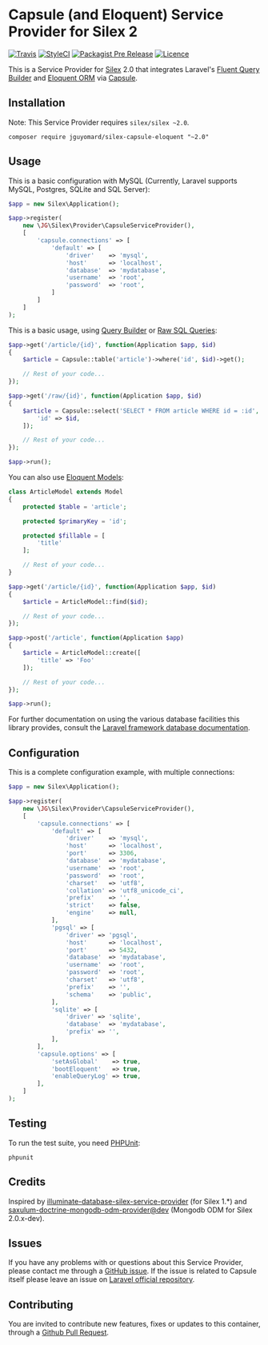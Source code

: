 # Capsule (and Eloquent) Service Provider for Silex 2
[![Travis](https://img.shields.io/travis/jguyomard/silex-capsule-eloquent.svg?maxAge=1800&style=flat-square)](https://travis-ci.org/jguyomard/silex-capsule-eloquent)
[![StyleCI](https://styleci.io/repos/56372806/shield)](https://styleci.io/repos/56372806)
[![Packagist Pre Release](https://img.shields.io/packagist/vpre/jguyomard/silex-capsule-eloquent.svg?maxAge=1800&style=flat-square)](https://packagist.org/packages/jguyomard/silex-capsule-eloquent)
[![Licence](https://img.shields.io/packagist/l/jguyomard/silex-capsule-eloquent.svg?maxAge=1800&style=flat-square)](https://github.com/jguyomard/silex-capsule-eloquent/blob/master/LICENCE)

This is a Service Provider for [Silex](http://silex.sensiolabs.org/) 2.0 that integrates Laravel's [Fluent Query Builder](https://laravel.com/docs/5.2/queries) and [Eloquent ORM](https://laravel.com/docs/5.2/eloquent) via [Capsule](https://github.com/illuminate/database).

## Installation

Note: This Service Provider requires `silex/silex ~2.0`.

```
composer require jguyomard/silex-capsule-eloquent "~2.0"
```

## Usage

This is a basic configuration with MySQL (Currently, Laravel supports MySQL, Postgres, SQLite and SQL Server):


```php
$app = new Silex\Application();

$app->register(
    new \JG\Silex\Provider\CapsuleServiceProvider(),
    [
        'capsule.connections' => [
            'default' => [
                'driver'    => 'mysql',
                'host'      => 'localhost',
                'database'  => 'mydatabase',
                'username'  => 'root',
                'password'  => 'root',
            ]
        ]
    ]
);
```

This is a basic usage, using [Query Builder](https://laravel.com/docs/5.2/queries) or [Raw SQL Queries](https://laravel.com/docs/5.2/database#running-queries):

```php
$app->get('/article/{id}', function(Application $app, $id)
{
    $article = Capsule::table('article')->where('id', $id)->get();

    // Rest of your code...
});

$app->get('/raw/{id}', function(Application $app, $id)
{
    $article = Capsule::select('SELECT * FROM article WHERE id = :id', [
        'id' => $id,
    ]);

    // Rest of your code...
});

$app->run();
```

You can also use [Eloquent Models](https://laravel.com/docs/5.2/eloquent):

```php
class ArticleModel extends Model
{
    protected $table = 'article';

    protected $primaryKey = 'id';

    protected $fillable = [
        'title'
    ];

    // Rest of your code...
}

$app->get('/article/{id}', function(Application $app, $id)
{
    $article = ArticleModel::find($id);

    // Rest of your code...
});

$app->post('/article', function(Application $app)
{
    $article = ArticleModel::create([
        'title' => 'Foo'
    ]);

    // Rest of your code...
});

$app->run();
```

For further documentation on using the various database facilities this library provides, consult the [Laravel framework database documentation](https://laravel.com/docs/5.2/database).

## Configuration

This is a complete configuration example, with multiple connections:
```php
$app = new Silex\Application();

$app->register(
    new \JG\Silex\Provider\CapsuleServiceProvider(),
    [
        'capsule.connections' => [
            'default' => [
                'driver'    => 'mysql',
                'host'      => 'localhost',
                'port'      => 3306,
                'database'  => 'mydatabase',
                'username'  => 'root',
                'password'  => 'root',
                'charset'   => 'utf8',
                'collation' => 'utf8_unicode_ci',
                'prefix'    => '',
                'strict'    => false,
                'engine'    => null,
            ],
            'pgsql' => [
                'driver' => 'pgsql',
                'host'      => 'localhost',
                'port'      => 5432,
                'database'  => 'mydatabase',
                'username'  => 'root',
                'password'  => 'root',
                'charset'   => 'utf8',
                'prefix'    => '',
                'schema'    => 'public',
            ],
            'sqlite' => [
                'driver' => 'sqlite',
                'database'  => 'mydatabase',
                'prefix' => '',
            ],
        ],
        'capsule.options' => [
            'setAsGlobal'    => true,
            'bootEloquent'   => true,
            'enableQueryLog' => true,
        ],
    ]
);
```


## Testing

To run the test suite, you need [PHPUnit](https://phpunit.de/):

```
phpunit
```

## Credits

Inspired by [illuminate-database-silex-service-provider](https://github.com/mattkirwan/illuminate-database-silex-service-provider/) (for Silex 1.*)
and [saxulum-doctrine-mongodb-odm-provider@dev](https://github.com/saxulum/saxulum-doctrine-mongodb-odm-provider/tree/master) (Mongodb ODM for Silex 2.0.x-dev).


## Issues

If you have any problems with or questions about this Service Provider, please contact me through a [GitHub issue](https://github.com/jguyomard/silex-capsule-eloquent/issues).
If the issue is related to Capsule itself please leave an issue on [Laravel official repository](https://github.com/laravel/framework/tree/5.2/src/Illuminate/Database).


## Contributing

You are invited to contribute new features, fixes or updates to this container, through a [Github Pull Request](https://github.com/jguyomard/silex-capsule-eloquent/pulls).
